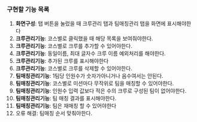 ### 구현할 기능 목록

1. **화면구성**: 탭 버튼을 눌렀을 때 크루관리 탭과 팀매칭관리 탭을 화면에 표시해야한다
2. **크루관리기능**: 코스별로 클릭했을 때 해당 목록을 보여줘야한다.
3. **크루관리기능**: 코스별로 크루를 추가할 수 있어야한다. 
4. **크루관리기능**: 동일이름, 최대 글자수 크루 이름 예외처리를 해야한다. 
5. **크루관리기능**: 추가된 크루를 표시해야한다
6. **크루관리기능**: 코스별로 크루를 삭제할 수 있어야한다.
7. **팀매칭관리기능**: 1팀당 인원수가 숫자가아니거나 음수여서는 안된다. 
8. **팀매칭관리기능**: 코스별로 미션마다 무작위로 팀을 매칭할 수 있어야한다.
9. **팀매칭관리기능**: 인원수 입력 값보다 적은 수의 크루로 구성된 팀이 없어야한다. 
10. **팀매칭관리기능**: 팀 매칭 결과를 표시해야한다.
11. **팀매칭관리기능**: 팀은 재매칭 할 수 있어야한다
12. 오류 해결: 팀매칭 순서 맞춰야한다.